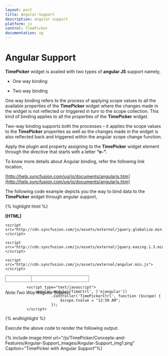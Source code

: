 ```yaml
---
layout: post
title: Angular-Support
description: angular support
platform: js
control: TimePicker
documentation: ug
---
```


# Angular Support

**TimePicker** widget is availed with two types of **angular JS** support namely, 

* One way binding

* Two way binding 



One way binding refers to the process of applying scope values to all the available properties of the **TimePicker** widget where the changes made in the widget is not reflected or triggered in turn to the scope collection. This kind of binding applies to all the properties of the **TimePicker** widget.

Two-way binding supports both the processes – it applies the scope values to the **TimePicker** properties as well as the changes made in the widget is also reflected back and triggered within the angular scope change function.

Apply the plugin and property assigning to the **TimePicker** widget element through the directive that starts with a letter **“e-“.**

To know more details about Angular binding, refer the following link location,

[http://help.syncfusion.com/ug/js/documents/angularjs.htm](http://help.syncfusion.com/ug/js/documents/angularjs.htm)

The following code example depicts you the way to bind data to the **TimePicker** widget through angular support,


{% highlight html %}

**[HTML]**

<html ng-app="TimeCtrl">
<head>
    <title>Essential Studio for JavaScript : Timepicker angular</title>
    <meta name="viewport" content="width=device-width, initial-scale=1.0" charset="utf-8"  />
<link href="[http://cdn.syncfusion.com/13.1.0.21/js/web/flat-azure/ej.web.all.min.css](http://cdn.syncfusion.com/13.1.0.21/js/web/flat-azure/ej.web.all.min.css)"rel="stylesheet"/>
    <!--scripts-->
    <script src="http://cdn.syncfusion.com/js/assets/external/jquery-1.10.2.min.js"></script>

    <script src="http://cdn.syncfusion.com/js/assets/external/jquery.globalize.min.js"> </script>

    <script src="http://cdn.syncfusion.com/js/assets/external/jquery.easing.1.3.min.js"> </script>

    <script src="http://cdn.syncfusion.com/js/assets/external/angular.min.js"></script>

<script src="[http://cdn.syncfusion.com/13.1.0.21/js/web/ej.web.all.min.js](http://cdn.syncfusion.com/13.1.0.21/js/web/ej.web.all.min.js)"></script>

<script src="[http://cdn.syncfusion.com/13.1.0.21/js/web/ej.unobtrusive.min.js](http://cdn.syncfusion.com/13.1.0.21/js/web/ej.unobtrusive.min.js)"></script>
<script src="[http://cdn.syncfusion.com/13.1.0.21/js/ej.widget.angular.min.js](http://cdn.syncfusion.com/13.1.0.21/js/ej.widget.angular.min.js)"> </script>
</head>
<body ng-controller="TimePickerCtrl">
    <div class="content-container-fluid">
        <div class="row">
            <div class="cols-sample-area">
                <div class="frame" style="width: 30%; height: 17px;">
                    <div id="control" style="float: left;width: 45%;">
                      <input id="time" type="text" ej-timepicker e-value="tvalue" />
                        <h6><span style="font-style: italic; font-weight: normal; position: absolute; margin-top: 5px;">Note:Two Way Angular Support</span></h6>
                    </div>
                    <div id="binding" style=" float: right;width: 45%;">
                        <input id="timectrl" type="text" ej-timepicker e-value="tvalue" e-interval="10"/>
                    </div>
                </div>
            </div>
        </div>
    </div>

    <script type="text/javascript">
        angular.module('TimeCtrl', ['ejangular'])
               .controller('TimePickerCtrl', function ($scope) {
                   $scope.tvalue = "12:50 AM";
               });
    </script>
<style type="text/css" class="cssStyles">
        .control {
            margin: 0 auto;
            width: 136px;
        }
#time_timewidget, #timectrl_timewidget {
            width: 84%;
        }
        #timeValue {
            text-indent: 10px;
        }
</style>
</body>
</html>


{% endhighlight %}

Execute the above code to render the following output.



{% include image.html url="/js/TimePicker/Concepts-and-Features/Angular-Support_images/Angular-Support_img1.png" Caption="TimePicker with Angular Support"%}

